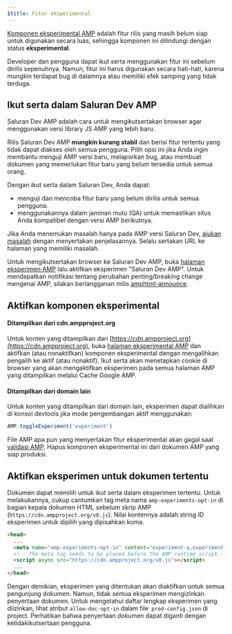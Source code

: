 ```yaml
---
$title: Fitur eksperimental
---
```


[Komponen eksperimental AMP](https://github.com/ampproject/amphtml/tree/main/tools/experiments)
adalah fitur rilis yang masih belum siap untuk digunakan secara luas, sehingga komponen ini dilindungi dengan status **eksperimental**.

Developer dan pengguna dapat ikut serta menggunakan fitur ini sebelum dirilis sepenuhnya.
Namun, fitur ini harus digunakan secara hati-hati, karena mungkin terdapat bug di dalamnya atau memiliki efek samping yang tidak terduga.

## Ikut serta dalam Saluran Dev AMP

Saluran Dev AMP adalah cara untuk mengikutsertakan browser agar menggunakan versi library JS AMP yang lebih baru.

Rilis Saluran Dev AMP **mungkin kurang stabil** dan berisi fitur tertentu yang tidak dapat diakses oleh semua pengguna. Pilih opsi ini jika Anda ingin membantu menguji AMP versi baru, melaporkan bug, atau membuat dokumen yang memerlukan fitur baru yang belum tersedia untuk semua orang.

Dengan ikut serta dalam Saluran Dev, Anda dapat:

- menguji dan mencoba fitur baru yang belum dirilis untuk semua pengguna.
- menggunakannya dalam jaminan mutu (QA) untuk memastikan situs Anda kompatibel dengan versi AMP berikutnya.

Jika Anda menemukan masalah hanya pada AMP versi Saluran Dev, [ajukan masalah](https://github.com/ampproject/amphtml/issues/new) dengan menyertakan penjelasannya. Selalu sertakan URL ke halaman yang memiliki masalah.

Untuk mengikutsertakan browser ke Saluran Dev AMP, buka [halaman eksperimen AMP](https://cdn.ampproject.org/experiments.html) lalu aktifkan eksperimen "Saluran Dev AMP". Untuk mendapatkan notifikasi tentang perubahan penting/breaking change mengenai AMP, silakan berlangganan milis [amphtml-announce](https://groups.google.com/forum/#!forum/amphtml-announce).

## Aktifkan komponen eksperimental

#### Ditampilkan dari cdn.ampproject.org

Untuk konten yang ditampilkan dari [https://cdn.ampproject.org](https://cdn.ampproject.org), 
buka [halaman eksperimental AMP](https://cdn.ampproject.org/experiments.html)
dan aktifkan (atau nonaktifkan) komponen eksperimental dengan mengalihkan pengalih ke aktif (atau nonaktif). Ikut serta akan menetapkan cookie di browser yang akan mengaktifkan eksperimen pada semua halaman AMP yang ditampilkan melalui Cache Google AMP.

#### Ditampilkan dari domain lain

Untuk konten yang ditampilkan dari domain lain, eksperimen dapat dialihkan di konsol devtools jika mode pengembangan aktif menggunakan:

```js
AMP.toggleExperiment('experiment')
```

File AMP apa pun yang menyertakan fitur eksperimental akan gagal
saat [validasi AMP](validation-workflow/validate_amp.md).
Hapus komponen eksperimental ini dari dokumen AMP yang siap produksi.

## Aktifkan eksperimen untuk dokumen tertentu

Dokumen dapat memilih untuk ikut serta dalam eksperimen tertentu. Untuk melakukannya, cukup cantumkan tag meta nama `amp-experiments-opt-in` di bagian kepala dokumen HTML sebelum skrip AMP (`https://cdn.ampproject.org/v0.js`). Nilai kontennya adalah string ID eksperimen untuk dipilih yang dipisahkan koma.

```html
<head>
  ...
  <meta name="amp-experiments-opt-in" content="experiment-a,experiment-b">
  <!-- The meta tag needs to be placed before the AMP runtime script.-->
  <script async src="https://cdn.ampproject.org/v0.js"></script>
  ...
</head>
```

Dengan demikian, eksperimen yang ditentukan akan diaktifkan untuk semua pengunjung dokumen. Namun, tidak semua eksperimen mengizinkan penyertaan dokumen. Untuk mengetahui daftar lengkap eksperimen yang diizinkan, lihat atribut `allow-doc-opt-in` dalam file` prod-config.json` di project. Perhatikan bahwa penyertaan dokumen dapat diganti dengan ketidakikutsertaan pengguna.
 
